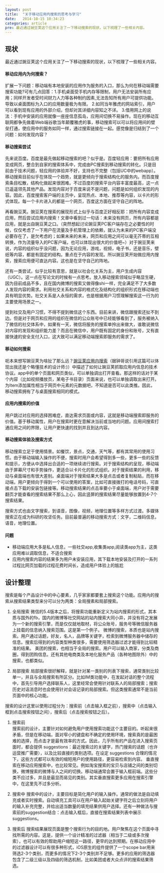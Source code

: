 ```yaml
---
layout: post
title:  "关于移动应用内搜索的思考与学习"
date:   2014-10-15 10:34:23
categories: article
pre: 最近通过豌豆荚这个应用关注了一下移动搜索的现状，以下梳理了一些相关内容。
---
```


## 现状

最近通过豌豆荚这个应用关注了一下移动搜索的现状，以下梳理了一些相关内容。

#### 移动应用内为何搜索？

扩展一下问题：移动端有本地安装的应用作为服务的入口，那么为何在移动端需要搜索功能?可有几点回答：1.手机桌面受手机内存等限制，用户无法安装所有应用；同样开发者受时间财力人力等各种制约因素,无法告知所有用户可提供功能。导致以桌面图标为入口的应用数量极为有限。 2.如同当年雅虎的网站索引，用户可以看到现有应用的外部介绍，但却对其详细内容知之不详。 3.借用网上的说法：手机中安装的应用就像一座座信息孤岛，应用间切换不易操作。现在的移动互联网都争先做着Web端谷歌当年颠覆雅虎的事，移动搜索可以可以将应用间的壁垒打通，使应用中的服务如同一样，通过搜索链接在一起。感觉像是归结到了一个问题：如何发现内容？

#### 移动搜索尝试

先来说百度。百度是最先做起移动搜索的吧？似乎是。百度轻应用：要把所有应用变成网页，整合到自家的搜索体系中，完成由PC搜索到移动搜索的转化。只是目前由于技术问题，轻应用的体验并不好，支持也不完整（包括UC中的webapp）。移动搜索目前似乎在体现一个趋势，就是更倾向于搜索结构化的服务内。而百度搜索条目松散，结构化做起来很困难。不过百度的搜索平台内容丰富度最高，这一点已遥遥领先其他产品。发现内容对于百度来说不是问题，问题是如何组织发现的内容。因此，百度搜索客户端的主页中，呈现热点、本地、推荐等内容，以卡片的形式体现。每一个卡片进入的都是一个网页，百度这方面在坚守自己的阵地。

再看豌豆荚。豌豆荚在搜索的展现形式上似乎与百度正好相反耶：把所有内容变成应用，然后尝试应用内搜索！文章中看到过一句话：未来没有网页，所有内容都是应用，就是出自豌豆荚之口。（突然想起讨论豌豆荚PC客户端存在之必要性的时候，仅仅考虑了一下用户在流量及手机管理上的依赖，就认为未来的PC客户端没必要存在了，是欠考虑的；如果未来的未来，网页和应用之间可以毫无芥蒂的互相转换，作为流量导入的PC客户端，也可以体现出很大的价值吧~）对于豌豆荚来说，内容的组织似乎没问题，因为无论应用，游戏，视频，电子书，还是音乐，壁纸等内容，都是有固定的结构。重点在于内容的发现。所以豌豆荚开始做应用内搜索，搜索应用便可直达内容。这也是在坚守自己的阵地。

还有一类尝试，似乎比较有意思，就是以社会化关系为主，用户生成内容（UGC）。这一点在写论文的时候有一点思考。放入移动搜索领域似乎略显生硬，因为目前成品不多，且在国内微博的搜索又做得像shi一样，完全满足不了大多数人发现内容的需求。利用社交关系和内容的格式化及结构化的组织形式在移动端也具有明显优势。社交关系是人永恒的需求，也是根据用户习惯理解搜索这一行为的主要使用场景之一。

提到社交及用户习惯，不得不提到微信这个东西。目前来讲，微信跟搜索还扯不到边。但是对于网页和应用的组织在微信的公众账号中已经能够看到了，服务被纳入了微信的社交体系中，如果有一天，微信将服务的搜索单拎出来做大，谁敢说微信对内容的发现和组织能力差？而且在微信中，用户既有固定的身份和账号，又有直接快速的安全支付入口，这大致可以满足移动端搜索即服务的需求了。

#### 移动如何搜索

呃本来想写豌豆荚为啥扯了那么远？[豌豆荚应用内搜索](http://developer.wandoujia.com/search/details/)（据钟哥说引用这篇可以体现出我还是个略懂技术的设计师:)）中描述了如何让豌豆荚抓取应用内信息的技术协议。app中的单个页面和网页类似，可以单独调出打开查看。那这样的话对于某个内容（比如视频播放页，某电子书目录）页面来说，也可以单独调取出来打开。为Item添加属性相当于网页中元素的元数据吧，不知道是否可以此类推。因此，移动搜索拥有了与桌面搜索相同的模式。

#### 应用内搜索的价值

用户跳过对应用的选择困难症，直达需求页面或内容，这就是移动端搜索即服务的价值。基于移动属性，用户在搜索时更在意解决当前或当地的问题。应用间搜索打通应用之间的界限，让用户更快速的找到并且到达内容。

#### 移动搜索体验及搜索方式

移动搜索立足于使用情景。如餐饮，景点，交通，天气等，都有其常用的使用习惯。由于移动端输入操作的不便，搜索时用户会希望得到多一些，更多一些的反馈和提示，方便从中选择出合适的一项继续进行搜索。对于搜索结构的呈现，移动端由于屏幕尺寸和手势操作，更适合以卡片化的形式组织。对于搜索结果的利用，移动与桌面端也有很大差别。桌面端对于搜索结果大多是点击或者复制粘贴，而在移动端，用户更倾向于得到一个可以使用的答案，比如可直接拨打的电话号码，可直接点击下载的安装包链接等。移动搜索结果的点击率要小于桌面端，用户对于需要翻页才能查看的搜索结果不那么上心，因此竖屏的搜索结果尽量能够放置到4-7个搜索结果。

搜索方式也由文字搜索，到语音，图像，视频，地理位置等多样方式过渡。多媒体搜索正在成为科研的攻坚任务。目前最普遍的移动搜索方式：文字，二维码信息，语音，地理位置。

#### 问题

  - 移动端应用大多是私人信息，一些社交app,收集类app,阅读类app为主，这类应用难以调取信息，不适合搜索
  - 应用内搜索内容的结果多为用户未安装应用，其下载本地安装及打开的一系列过程比网页加载的过程花费时间长，造成用户体验上的尴尬
  
  
## 设计整理

搜索是每个产品设计中的中心要素，几乎家家都要套上搜索这个功能。应用内的搜索从搜索结果类型来分可以分为两类：全局搜素和局部搜索。

1. 全局搜索
微信的5.4版本之后，将搜索功能重新定义为站内搜索的形式，其本质与国外的fb，国内的微博等社交网站的站内搜索大同小异，并没有将之发展为一个新的搜索引擎，而是仅仅就地取材，将公众账号，服务号等微信服务器上挂载的信息纳入搜索范围。这是第一个例子。
微博的搜索，本质也是站内搜索。用户通过话题，好友，名人，品牌等关键字，检索到微博服务器中储存的信息。搜索后得到的内容类型种类很多，需要使用筛选器过滤才能得到比较精准的结果。
美团的搜索，也相当于全局的搜索。用户可以输入商家，分类及商圈，得到团购信息。还有其他电商类及本地化服务产品（各种地图除外）中的搜索，也都类似。

2. 局部搜索
局部搜索很好解释，就是针对某一类别的列表下搜索，通常类别比较单一，并且与全局搜索有所区分。比如IM类功能中，在发起对话的整个流程中，首先引导用户选择联系人，这里经常会使用针对联系人的局部搜索；搜索历史对话消息时也会使用针对会话记录的局部搜索。但这类搜索通常不是当前页面中的核心功能。


搜索的设计这里以使用过程分为：搜索前（点击输入框之前），搜索中（点击输入框到点击搜索按钮之间），搜索后（点击搜索按钮之后）。

1. 搜索前	
搜索前的设计，主要针对如何避免用户使用搜索功能这个主要目的。听起来很矛盾，但是在移动端，面对窄小的键盘和不确定的使用环境，搜索真的是最困难的选择，而点击才是最有效率的方式。因此，几乎所有的产品在进入搜索页面时，都会提供 suggestions：最近搜索过的关键字，热门搜索的话题（也许运营推广需要），以及比较直接的类别选项。在设定 suggestions 合理的情况下，这些方式都可以有效的缩短用户的使用路径，更容易检索到内容。
垂直搜索在移动应用搜索中，也比较常见。例如淘宝搜索的宝贝与店铺之间的类别切换，微博搜索的微博与人之间的切换。移动端通常会置于输入框前端。这些分类不应过多，并且是最显而易见的类别。其实垂直搜索更多应用在搜索引擎中，在这里先不过多分析。

2. 搜索中
搜索中的设计，主要目标是简化用户的输入操作。通常的做法是自动填充或者实时搜索。自动填充工具可以在用户输入起始关键字符之后立刻将用户的输入补充完整，并给出适当数量的填充结果供用户选择。还有一种做法与搜索前的suggestion结合：点击输入框后，直接在搜索结果列表中展示 suggestions。

3. 搜索后
搜索结果展现页面是整个搜索行为的目的地。用户聚焦在这个页面中寻找所需的内容。这是，提供一个设计精准的过滤器（相当于二级或多次搜索），也可以有效的帮助用户缩短这一路径，更早的达到预期。在移动应用中的过滤器设计可以有很多种形式，iOS原生的组件提供了一个scope bar用来筛选2-3个类别，而更多的情况下2-3个类别并不足够。更多的应用的筛选器包含了二级三级以及四级的筛选机制，比如美团或者大众点评的搜索结果筛选。

